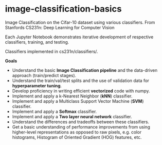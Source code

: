 # image-classification-basics
Image Classification on the Cifar-10 dataset using various classifiers. From Stanfords CS231n: Deep Learning for Computer Vision

Each Jupyter Notebook demonstrates iterative development of respective classifiers, training, and testing. 

Classifiers implemented in cs231n/classifiers/. 


**Goals**

- Understand the basic **Image Classification pipeline** and the data-driven approach (train/predict stages).
- Understand the train/val/test splits and the use of validation data for **hyperparameter tuning**.
- Develop proficiency in writing efficient **vectorized** code with numpy.
- Implement and apply a k-Nearest Neighbor (**kNN**) classifier.
- Implement and apply a Multiclass Support Vector Machine (**SVM**) classifier.
- Implement and apply a **Softmax** classifier.
- Implement and apply a **Two layer neural network** classifier.
- Understand the differences and tradeoffs between these classifiers.
- Get a basic understanding of performance improvements from using higher-level representations as opposed to raw pixels, e.g. color histograms, Histogram of Oriented Gradient (HOG) features, etc.
